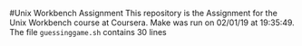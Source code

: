#Unix Workbench Assignment
This repository is the Assignment for the Unix Workbench course at Coursera.
Make was run on 02/01/19 at 19:35:49.
The file `guessinggame.sh` contains 30 lines
